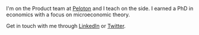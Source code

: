 I'm on the Product team at [Peloton](https://www.onepeloton.com/) and I teach on the side. I earned a PhD in economics with a focus on microeconomic theory.

Get in touch with me through [LinkedIn](https://www.linkedin.com/in/alexanderthclark/) or [Twitter](https://twitter.com/ale_xanderclark). 
<!---
alexanderthclark/alexanderthclark is a ✨ special ✨ repository because its `README.md` (this file) appears on your GitHub profile.
You can click the Preview link to take a look at your changes.
--->

